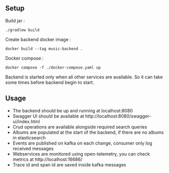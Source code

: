 
## Setup

Build jar :
```
./gradlew build
```

Create backend docker image :
```
docker build --tag music-backend .
```

Docker compose :
```
docker compose -f ./docker-compose.yaml up
```

Backend is started only when all other services are available. So it can take some times before backend begin to start.

## Usage

* The backend should be up and running at localhost:8080
* Swagger UI should be available at http://localhost:8080/swagger-ui/index.html
* Crud operations are available alongside required search queries
* Albums are populated at the start of the backend, if there are no albums in elasticsearch
* Events are published on kafka on each change, consumer only log received messages
* Webservices are monitored using open-telemetry, you can check metrics at http://localhost:16686/
* Trace id and span id are saved inside kafka messages
